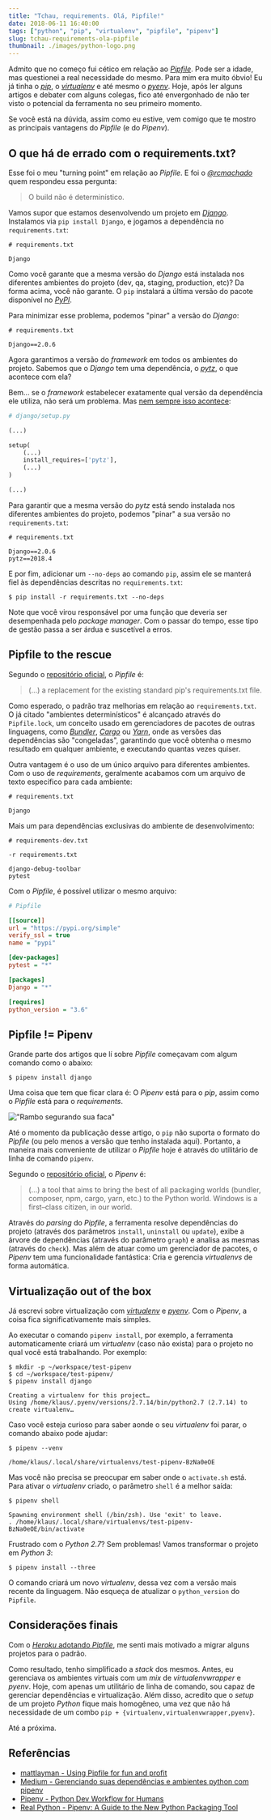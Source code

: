 ```yaml
---
title: "Tchau, requirements. Olá, Pipfile!"
date: 2018-06-11 16:40:00
tags: ["python", "pip", "virtualenv", "pipfile", "pipenv"]
slug: tchau-requirements-ola-pipfile
thumbnail: ./images/python-logo.png
---
```


Admito que no começo fui cético em relação ao [_Pipfile_](https://github.com/pypa/pipfile "The replacement for requirements.txt"). Pode ser a idade, mas questionei a real necessidade do mesmo. Para mim era muito óbvio! Eu já tinha o [_pip_](/tag/pip.html "Leia mais sobre pip"), o [_virtualenv_](/tag/virtualenv.html "Leia mais sobre virtualenv") e até mesmo o [_pyenv_]({tag} "Leia mais sobre Pyenv"). Hoje, após ler alguns artigos e debater com alguns colegas, fico até envergonhado de não ter visto o potencial da ferramenta no seu primeiro momento.

Se você está na dúvida, assim como eu estive, vem comigo que te mostro as principais vantagens do _Pipfile_ (e do _Pipenv_).

## O que há de errado com o requirements.txt?

Esse foi o meu "turning point" em relação ao _Pipfile_. E foi o [_@rcmachado_](https://twitter.com/rcmachado "Perfil no Twitter") quem respondeu essa pergunta:

> O build não é determinístico.

Vamos supor que estamos desenvolvendo um projeto em [_Django_](/tag/django.html "Leia mais sobre Django"). Instalamos via `pip install Django`, e jogamos a dependência no `requirements.txt`:

```
# requirements.txt

Django
```

Como você garante que a mesma versão do _Django_ está instalada nos diferentes ambientes do projeto (dev, qa, staging, production, etc)? Da forma acima, você não garante. O `pip` instalará a última versão do pacote disponível no [_PyPI_](https://pypi.org/ "The Python Package Index").

Para minimizar esse problema, podemos "pinar" a versão do _Django_:

```
# requirements.txt

Django==2.0.6
```

Agora garantimos a versão do _framework_ em todos os ambientes do projeto. Sabemos que o _Django_ tem uma dependência, o [_pytz_](http://pytz.sourceforge.net/ "World Timezone Definitions for Python"), o que acontece com ela?

Bem... se o _framework_ estabelecer exatamente qual versão da dependência ele utiliza, não será um problema. Mas [nem sempre isso acontece](https://github.com/django/django/blob/master/setup.py#L86):

```python
# django/setup.py

(...)

setup(
    (...)
    install_requires=['pytz'],
    (...)
)

(...)
```

Para garantir que a mesma versão do _pytz_ está sendo instalada nos diferentes ambientes do projeto, podemos "pinar" a sua versão no `requirements.txt`:

```
# requirements.txt

Django==2.0.6
pytz==2018.4
```

E por fim, adicionar um `--no-deps` ao comando `pip`, assim ele se manterá fiel às dependências descritas no `requirements.txt`:

```
$ pip install -r requirements.txt --no-deps
```

Note que você virou responsável por uma função que deveria ser desempenhada pelo _package manager_. Com o passar do tempo, esse tipo de gestão passa a ser árdua e suscetível a erros.

## Pipfile to the rescue

Segundo o [repositório oficial](https://github.com/pypa/pipfile "the replacement for requirements.txt"), o _Pipfile_ é:

> (...) a replacement for the existing standard pip's requirements.txt file.

Como esperado, o padrão traz melhorias em relação ao `requirements.txt`. O já citado "ambientes determinísticos" é alcançado através do `Pipfile.lock`, um conceito usado em gerenciadores de pacotes de outras linguagens, como [_Bundler_](http://bundler.io/ "Package manager do Ruby"), [_Cargo_](https://crates.io/ "Package manager do Rust") ou [_Yarn_](https://yarnpkg.com/en/ "Package manager do Node"), onde as versões das dependências são "congeladas", garantindo que você obtenha o mesmo resultado em qualquer ambiente, e executando quantas vezes quiser.

Outra vantagem é o uso de um único arquivo para diferentes ambientes. Com o uso de _requirements_, geralmente acabamos com um arquivo de texto específico para cada ambiente:

```
# requirements.txt

Django
```

Mais um para dependências exclusivas do ambiente de desenvolvimento:

```
# requirements-dev.txt

-r requirements.txt

django-debug-toolbar
pytest
```

Com o _Pipfile_, é possível utilizar o mesmo arquivo:

```ini
# Pipfile

[[source]]
url = "https://pypi.org/simple"
verify_ssl = true
name = "pypi"

[dev-packages]
pytest = "*"

[packages]
Django = "*"

[requires]
python_version = "3.6"
```

## Pipfile != Pipenv

Grande parte dos artigos que lí sobre _Pipfile_ começavam com algum comando como o abaixo:

```
$ pipenv install django
```

Uma coisa que tem que ficar clara é: O _Pipenv_ está para o _pip_, assim como o _Pipfile_ está para o _requirements_.

!["Rambo segurando sua faca"](./images/rambo-knife.jpg "Pipenv é tipo a faca do Rambo. Resolve qualquer parada (mann.tv)")

Até o momento da publicação desse artigo, o `pip` não suporta o formato do _Pipfile_ (ou pelo menos a versão que tenho instalada aqui). Portanto, a maneira mais conveniente de utilizar o _Pipfile_ hoje é através do utilitário de linha de comando `pipenv`.

Segundo o [repositório oficial](https://github.com/pypa/pipenv "Python Development Workflow for Humans"), o _Pipenv_ é:

> (...) a tool that aims to bring the best of all packaging worlds (bundler, composer, npm, cargo, yarn, etc.) to the Python world. Windows is a first–class citizen, in our world.

Através do _parsing_ do _Pipfile_, a ferramenta resolve dependências do projeto (através dos parâmetros `install`, `uninstall` ou `update`), exibe a árvore de dependências (através do parâmetro `graph`) e analisa as mesmas (através do `check`). Mas além de atuar como um gerenciador de pacotes, o _Pipenv_ tem uma funcionalidade fantástica: Cria e gerencia _virtualenvs_ de forma automática.

## Virtualização out of the box

Já escrevi sobre virtualização com [_virtualenv_](/2015/07/23/virtualenvwrapper-o-basico-para-um-bom-ambiente-de-desenvolvimento-python.html "Artigo sobre Virtualenvwrapper") e [_pyenv_](/2016/04/26/o-simples-e-poderoso-pyenv.html "Artigo sobre pyenv"). Com o _Pipenv_, a coisa fica significativamente mais simples.

Ao executar o comando `pipenv install`, por exemplo, a ferramenta automaticamente criará um _virtualenv_ (caso não exista) para o projeto no qual você está trabalhando. Por exemplo:

```
$ mkdir -p ~/workspace/test-pipenv
$ cd ~/workspace/test-pipenv/
$ pipenv install django

Creating a virtualenv for this project…
Using /home/klaus/.pyenv/versions/2.7.14/bin/python2.7 (2.7.14) to create virtualenv…
```

Caso você esteja curioso para saber aonde o seu _virtualenv_ foi parar, o comando abaixo pode ajudar:

```
$ pipenv --venv

/home/klaus/.local/share/virtualenvs/test-pipenv-BzNa0eOE
```

Mas você não precisa se preocupar em saber onde o `activate.sh` está. Para ativar o _virtualenv_ criado, o parâmetro `shell` é a melhor saída:

```
$ pipenv shell

Spawning environment shell (/bin/zsh). Use 'exit' to leave.
. /home/klaus/.local/share/virtualenvs/test-pipenv-BzNa0eOE/bin/activate
```

Frustrado com o _Python 2.7_? Sem problemas! Vamos transformar o projeto em _Python 3_:

```
$ pipenv install --three
```

O comando criará um novo _virtualenv_, dessa vez com a versão mais recente da linguagem. Não esqueça de atualizar o `python_version` do `Pipfile`.

## Considerações finais

Com o [_Heroku_ adotando _Pipfile_](https://devcenter.heroku.com/articles/python-support "Python Support - Heroku"), me senti mais motivado a migrar alguns projetos para o padrão.

Como resultado, tenho simplificado a _stack_ dos mesmos. Antes, eu gerenciava os ambientes virtuais com um _mix_ de _virtualenvwrapper_ e _pyenv_. Hoje, com apenas um utilitário de linha de comando, sou capaz de gerenciar dependências e virtualização. Além disso, acredito que o _setup_ de um projeto _Python_ fique mais homogêneo, uma vez que não há necessidade de um combo `pip + {virtualenv,virtualenvwrapper,pyenv}`.

Até a próxima.

## Referências

- [mattlayman - Using Pipfile for fun and profit](https://www.mattlayman.com/2017/using-pipfile-for-fun-and-profit.html)
- [Medium - Gerenciando suas dependências e ambientes python com pipenv](https://medium.com/grupy-rn/gerenciando-suas-depend%C3%AAncias-e-ambientes-python-com-pipenv-9e5413513fa6)
- [Pipenv - Python Dev Workflow for Humans](https://docs.pipenv.org)
- [Real Python - Pipenv: A Guide to the New Python Packaging Tool](https://realpython.com/pipenv-guide/)
